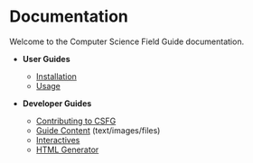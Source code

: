 # Documentation

Welcome to the Computer Science Field Guide documentation.

- **User Guides**
  - [Installation](installation.md)
  - [Usage](usage.md)


- **Developer Guides**
  - [Contributing to CSFG](./.github/CONTRIBUTING.md)
  - [Guide Content](guide-content.md) (text/images/files)
  - [Interactives](interactives.md)
  - [HTML Generator](generator.md)
